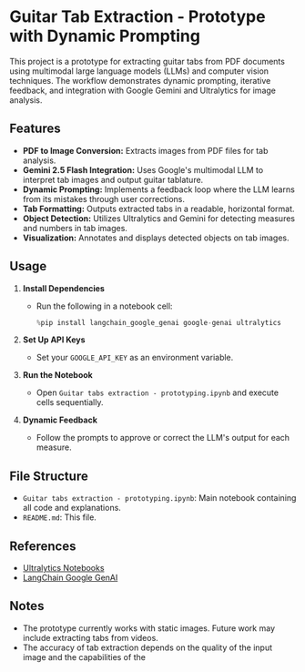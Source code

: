 # Guitar Tab Extraction - Prototype with Dynamic Prompting

This project is a prototype for extracting guitar tabs from PDF documents using multimodal large language models (LLMs) and computer vision techniques. The workflow demonstrates dynamic prompting, iterative feedback, and integration with Google Gemini and Ultralytics for image analysis.

## Features

- **PDF to Image Conversion:** Extracts images from PDF files for tab analysis.
- **Gemini 2.5 Flash Integration:** Uses Google's multimodal LLM to interpret tab images and output guitar tablature.
- **Dynamic Prompting:** Implements a feedback loop where the LLM learns from its mistakes through user corrections.
- **Tab Formatting:** Outputs extracted tabs in a readable, horizontal format.
- **Object Detection:** Utilizes Ultralytics and Gemini for detecting measures and numbers in tab images.
- **Visualization:** Annotates and displays detected objects on tab images.

## Usage

1. **Install Dependencies**
   - Run the following in a notebook cell:
     ```python
     %pip install langchain_google_genai google-genai ultralytics
     ```

2. **Set Up API Keys**
   - Set your `GOOGLE_API_KEY` as an environment variable.

3. **Run the Notebook**
   - Open `Guitar tabs extraction - prototyping.ipynb` and execute cells sequentially.

4. **Dynamic Feedback**
   - Follow the prompts to approve or correct the LLM's output for each measure.

## File Structure

- `Guitar tabs extraction - prototyping.ipynb`: Main notebook containing all code and explanations.
- `README.md`: This file.

## References

- [Ultralytics Notebooks](https://github.com/ultralytics/notebooks)
- [LangChain Google GenAI](https://python.langchain.com/docs/integrations/chat/google_genai/)

## Notes

- The prototype currently works with static images. Future work may include extracting tabs from videos.
- The accuracy of tab extraction depends on the quality of the input image and the capabilities of the
